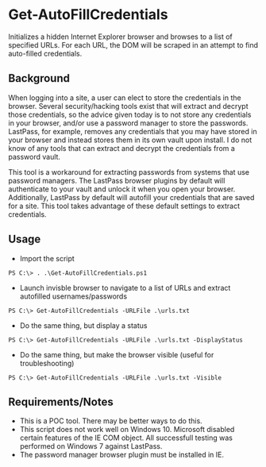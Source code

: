 # Get-AutoFillCredentials
Initializes a hidden Internet Explorer browser and browses to a list of specified URLs. For each URL, the DOM will be scraped in an attempt to find auto-filled credentials.

## Background
When logging into a site, a user can elect to store the credentials in the browser. Several security/hacking tools exist that will extract and decrypt those credentials, so the advice given today is to not store any credentials in your browser, and/or use a password manager to store the passwords. LastPass, for example, removes any credentials that you may have stored in your browser and instead stores them in its own vault upon install. I do not know of any tools that can extract and decrypt the credentials from a password vault.

This tool is a workaround for extracting passwords from systems that use password managers. The LastPass browser plugins by default will authenticate to your vault and unlock it when you open your browser. Additionally, LastPass by default will autofill your credentials that are saved for a site. This tool takes advantage of these default settings to extract credentials.

## Usage
* Import the script
```
PS C:\> . .\Get-AutoFillCredentials.ps1
```
* Launch invisble browser to navigate to a list of URLs and extract autofilled usernames/passwords
```
PS C:\> Get-AutoFillCredentials -URLFile .\urls.txt
```
* Do the same thing, but display a status
```
PS C:\> Get-AutoFillCredentials -URLFile .\urls.txt -DisplayStatus
```
* Do the same thing, but make the browser visible (useful for troubleshooting)
```
PS C:\> Get-AutoFillCredentials -URLFile .\urls.txt -Visible
```

## Requirements/Notes
* This is a POC tool. There may be better ways to do this.
* This script does not work well on Windows 10. Microsoft disabled certain features of the IE COM object. All successfull testing was performed on Windows 7 against LastPass.
* The password manager browser plugin must be installed in IE.
